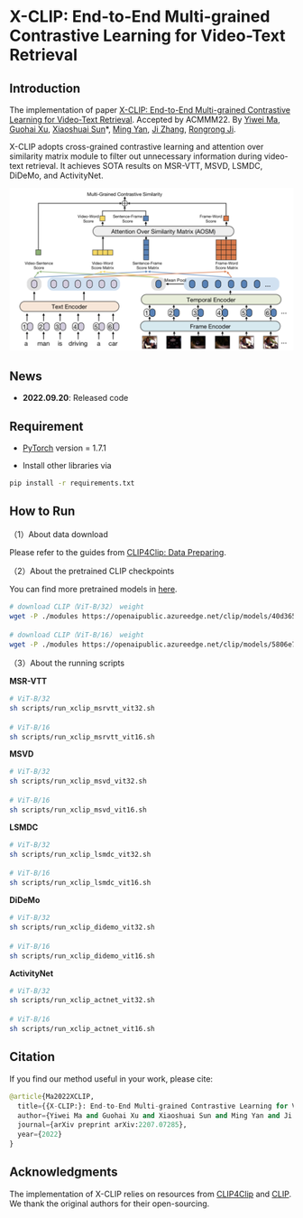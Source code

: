 # X-CLIP: End-to-End Multi-grained Contrastive Learning for Video-Text Retrieval

## Introduction

The implementation of paper [X-CLIP: End-to-End Multi-grained Contrastive Learning for Video-Text Retrieval](https://arxiv.org/abs/2207.07285 "X-CLIP: End-to-End Multi-grained Contrastive Learning for Video-Text Retrieval"). Accepted by ACMMM22. By [Yiwei Ma](https://github.com/xmu-xiaoma666 "Yiwei Ma"), [Guohai Xu](https://scholar.google.com/citations?user=bS8Ku4MAAAAJ\&hl=en "Guohai Xu"), [Xiaoshuai Sun](https://scholar.google.com/citations?user=KPMK3B4AAAAJ\&hl=en "Xiaoshuai Sun")\*, [Ming Yan](https://scholar.google.com/citations?user=uIUfGxYAAAAJ\&hl=zh-CN "Ming Yan"), [Ji Zhang](https://scholar.google.com/citations?user=cgnuJDUAAAAJ\&hl=zh-CN "Ji Zhang"), [Rongrong Ji](https://scholar.google.com/citations?user=lRSD7PQAAAAJ\&hl=en "Rongrong Ji").



X-CLIP adopts cross-grained contrastive learning and attention over similarity matrix module to filter out unnecessary information during video-text retrieval. It achieves SOTA results on MSR-VTT, MSVD, LSMDC, DiDeMo, and ActivityNet.

![XCLIP](XCLIP.png)



## News

*   **2022.09.20**: Released code

## Requirement

*   [PyTorch](https://pytorch.org/ "PyTorch") version = 1.7.1

*   Install other libraries via

```bash
pip install -r requirements.txt
```

## How to Run

（1）About data download

Please refer to the guides from [CLIP4Clip: Data Preparing](https://github.com/ArrowLuo/CLIP4Clip#:~:text=Data-,Preparing,-For%20MSRVTT).



（2）About the pretrained CLIP checkpoints

You can find more pretrained models in [here](https://github.com/openai/CLIP/blob/main/clip/clip.py "here").

```bash
# download CLIP（ViT-B/32） weight
wget -P ./modules https://openaipublic.azureedge.net/clip/models/40d365715913c9da98579312b702a82c18be219cc2a73407c4526f58eba950af/ViT-B-32.pt

# download CLIP（ViT-B/16） weight
wget -P ./modules https://openaipublic.azureedge.net/clip/models/5806e77cd80f8b59890b7e101eabd078d9fb84e6937f9e85e4ecb61988df416f/ViT-B-16.pt
```



（3）About the running scripts

**MSR-VTT**

```bash
# ViT-B/32
sh scripts/run_xclip_msrvtt_vit32.sh

# ViT-B/16
sh scripts/run_xclip_msrvtt_vit16.sh
```

**MSVD**

```bash
# ViT-B/32
sh scripts/run_xclip_msvd_vit32.sh

# ViT-B/16
sh scripts/run_xclip_msvd_vit16.sh
```

**LSMDC**

```bash
# ViT-B/32
sh scripts/run_xclip_lsmdc_vit32.sh

# ViT-B/16
sh scripts/run_xclip_lsmdc_vit16.sh
```

**DiDeMo**

```bash
# ViT-B/32
sh scripts/run_xclip_didemo_vit32.sh

# ViT-B/16
sh scripts/run_xclip_didemo_vit16.sh
```

**ActivityNet**

```bash
# ViT-B/32
sh scripts/run_xclip_actnet_vit32.sh

# ViT-B/16
sh scripts/run_xclip_actnet_vit16.sh
```

## Citation

If you find our method useful in your work, please cite:

```python
@article{Ma2022XCLIP,
  title={{X-CLIP:}: End-to-End Multi-grained Contrastive Learning for Video-Text Retrieval},
  author={Yiwei Ma and Guohai Xu and Xiaoshuai Sun and Ming Yan and Ji Zhang and Rongrong Ji},
  journal={arXiv preprint arXiv:2207.07285},
  year={2022}
}
```

## Acknowledgments

The implementation of X-CLIP relies on resources from [CLIP4Clip](https://github.com/ArrowLuo/CLIP4Clip "CLIP4Clip") and [CLIP](https://github.com/openai/CLIP "CLIP"). We thank the original authors for their open-sourcing.
